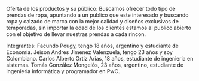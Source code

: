 Oferta de los productos y su público:
Buscamos ofrecer todo tipo de prendas de ropa, apuntando a un publico que este interesado y buscando ropa y calzado de marca con la mejor calidad y diseños exclusivos de temporadas, sin importar la edad de los clientes estamos al publico abierto con el objetivo de llevar nuestras prendas a cada rincon.

Integrantes:
Facundo Pougy, tengo 18 años, argentino y estudiante de Economía.
Jeison Andres Jimenez Valenzuela, tengo 23 años y soy Colombiano.
Carlos Alberto Ortiz Arias, 18 años, estudiante de ingenieria en sistemas.
Tomás González Mongelós, 23 años, argentino, estudiante de ingenieria informática y programador en PwC.

